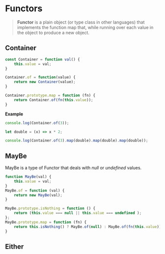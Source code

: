 # Functors

> **Functor** is a plain object (or type class in other languages) that implements the function map that, while running over each value in the object to produce a new object.

## Container

```js
const Container = function val() {
    this.value = val;
}

Container.of = function(value) {
    return new Container(value);
}

Container.prototype.map = function (fn) {
    return Container.of(fn(this.value));
}
```

**Example**

```js
console.log(Container.of(3));

let double = (x) => x * 2;

console.log(Container.of(3).map(double).map(double).map(double));
```

## MayBe

MayBe is a type of Functor that deals with *null* or *undefined* values.

```js
function MayBe(val) {
    this.value = val;
}
MayBe.of = function (val) {
    return new MayBe(val);
}

MayBe.prototype.isNothing = function () {
    return (this.value === null || this.value === undefined );
};
MayBe.prototype.map = function (fn) {
    return this.isNothing() ? MayBe.of(null) : MayBe.of(fn(this.value));
}
```

## Either


